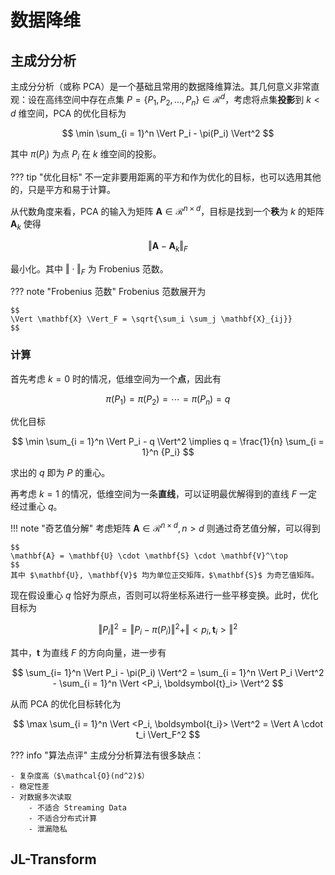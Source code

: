 # 数据降维

## 主成分分析

主成分分析（或称 PCA）是一个基础且常用的数据降维算法。其几何意义非常直观：设在高纬空间中存在点集 $P = \{ P_1, P_2, \dots, P_n \} \in \mathcal{R}^d$，考虑将点集**投影**到 $k < d$ 维空间，PCA 的优化目标为

$$
\min \sum_{i = 1}^n \Vert P_i - \pi(P_i) \Vert^2
$$

其中 $\pi(P_i)$ 为点 $P_i$ 在 $k$ 维空间的投影。

??? tip "优化目标"
    不一定非要用距离的平方和作为优化的目标，也可以选用其他的，只是平方和易于计算。

从代数角度来看，PCA 的输入为矩阵 $\mathbf{A} \in \mathcal{R}^{n \times d}$，目标是找到一个**秩**为 $k$ 的矩阵 $\mathbf{A}_k$ 使得

$$
\Vert \mathbf{A} - \mathbf{A}_k \Vert_F
$$

最小化。其中 $\Vert \cdot \Vert_F$ 为 Frobenius 范数。

??? note "Frobenius 范数"
    Frobenius 范数展开为

    $$
    \Vert \mathbf{X} \Vert_F = \sqrt{\sum_i \sum_j \mathbf{X}_{ij}}
    $$

### 计算

首先考虑 $k = 0$ 时的情况，低维空间为一个**点**，因此有

$$
\pi(P_1) = \pi(P_2) = \cdots = \pi(P_n) = q
$$

优化目标

$$
\min \sum_{i = 1}^n \Vert P_i - q \Vert^2 \implies q = \frac{1}{n} \sum_{i = 1}^n {P_i}
$$

求出的 $q$ 即为 $P$ 的重心。

再考虑 $k = 1$ 的情况，低维空间为一条**直线**，可以证明最优解得到的直线 $F$ 一定经过重心 $q$。

!!! note "奇艺值分解"
    考虑矩阵 $\mathbf{A} \in \mathcal{R}^{n \times d}, n > d$ 则通过奇艺值分解，可以得到

    $$
    \mathbf{A} = \mathbf{U} \cdot \mathbf{S} \cdot \mathbf{V}^\top
    $$
    其中 $\mathbf{U}, \mathbf{V}$ 均为单位正交矩阵，$\mathbf{S}$ 为奇艺值矩阵。

现在假设重心 $q$ 恰好为原点，否则可以将坐标系进行一些平移变换。此时，优化目标为

$$
\Vert P_i \Vert^2 = \Vert P_i - \pi(P_i) \Vert^2 + \Vert <p_i, \boldsymbol{t}_i> \Vert^2
$$

其中，$\boldsymbol{t}$ 为直线 $F$ 的方向向量，进一步有

$$
\sum_{i= 1}^n \Vert P_i - \pi(P_i) \Vert^2 = \sum_{i = 1}^n \Vert P_i \Vert^2 - \sum_{i = 1}^n \Vert <P_i, \boldsymbol{t}_i> \Vert^2
$$

从而 PCA 的优化目标转化为

$$
\max \sum_{i = 1}^n \Vert <P_i, \boldsymbol{t_i}> \Vert^2 = \Vert A \cdot t_i \Vert_F^2
$$

??? info "算法点评"
    主成分分析算法有很多缺点：

    - 复杂度高（$\mathcal{O}(nd^2)$）
    - 稳定性差
    - 对数据多次读取
        - 不适合 Streaming Data
        - 不适合分布式计算
        - 泄漏隐私

## JL-Transform



